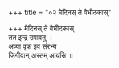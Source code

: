 +++
title = "०२ मेदिनस् ते वैभीदकास्"

+++
मेदिनस् ते वैभीदकास्  
तत इन्द्र उपावतु ।  
अव्या वृक इव संरभ्य  
जिगीवान् अस्तम् आयसि ॥